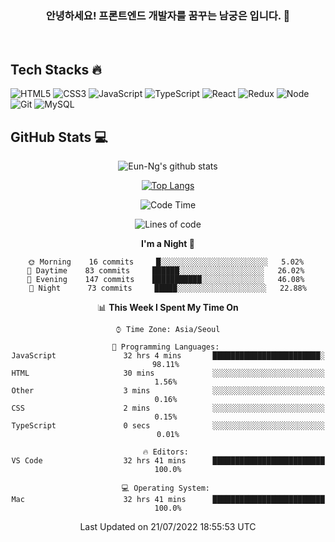 <div align="center">

### 안녕하세요! 프론트엔드 개발자를 꿈꾸는 **남궁은** 입니다. 👋

<br />

<div align="left">

<h2>Tech Stacks 🔥</h2>
 
![HTML5](https://img.shields.io/badge/-HTML5-F05032?style=flat-square&logo=Html5&logoColor=fff)
![CSS3](https://img.shields.io/badge/-CSS3-007ACC?style=flat-square&logo=Css3&logoColor=fff)
![JavaScript](https://img.shields.io/badge/-JavaScript-F7DF1E?style=flat-square&logo=Javascript&logoColor=333)
![TypeScript](https://img.shields.io/badge/-TypeScript-007ACC?style=flat-square&logo=Typescript&logoColor=fff)
![React](https://img.shields.io/badge/-React-61DAFB?style=flat-square&logo=React&logoColor=333)
![Redux](https://img.shields.io/badge/-Redux-764ABC?style=flat-square&logo=Redux&logoColor=fff)
![Node](https://img.shields.io/badge/-Nodejs-43853d?style=flat-square&logo=Node.js&logoColor=fff)
![Git](https://img.shields.io/badge/-Git-F05032?style=flat-square&logo=Git&logoColor=fff)
![MySQL](https://img.shields.io/badge/mysql-4479A1?style=flat-square&logo=MySQL&logoColor=fff)
<!-- ![GraphQL](https://img.shields.io/badge/-GraphQL-E10098?style=flat-square&logo=graphql&logoColor=fff) -->
</div>

<div align="left">
 <h2>GitHub Stats 💻</h2>
</div>
  
![Eun-Ng's github stats](https://github-readme-stats.vercel.app/api?username=Eun-Ng&show_icons=true&theme=react)
 
[![Top Langs](https://github-readme-stats.vercel.app/api/top-langs/?username=Eun-Ng&layout=compact&theme=react)](https://github.com/Eun-Ng/github-readme-stats)

 <!--START_SECTION:waka-->
![Code Time](http://img.shields.io/badge/Code%20Time-231%20hrs%209%20mins-blue)

![Lines of code](https://img.shields.io/badge/From%20Hello%20World%20I%27ve%20Written-122%20Thousand%20lines%20of%20code-blue)

**I'm a Night 🦉** 

```text
🌞 Morning    16 commits     █░░░░░░░░░░░░░░░░░░░░░░░░   5.02% 
🌆 Daytime    83 commits     ██████░░░░░░░░░░░░░░░░░░░   26.02% 
🌃 Evening    147 commits    ███████████░░░░░░░░░░░░░░   46.08% 
🌙 Night      73 commits     █████░░░░░░░░░░░░░░░░░░░░   22.88%

```


📊 **This Week I Spent My Time On** 

```text
⌚︎ Time Zone: Asia/Seoul

💬 Programming Languages: 
JavaScript               32 hrs 4 mins       ████████████████████████░   98.11% 
HTML                     30 mins             ░░░░░░░░░░░░░░░░░░░░░░░░░   1.56% 
Other                    3 mins              ░░░░░░░░░░░░░░░░░░░░░░░░░   0.16% 
CSS                      2 mins              ░░░░░░░░░░░░░░░░░░░░░░░░░   0.15% 
TypeScript               0 secs              ░░░░░░░░░░░░░░░░░░░░░░░░░   0.01%

🔥 Editors: 
VS Code                  32 hrs 41 mins      █████████████████████████   100.0%

💻 Operating System: 
Mac                      32 hrs 41 mins      █████████████████████████   100.0%

```


 Last Updated on 21/07/2022 18:55:53 UTC
<!--END_SECTION:waka-->
 
</div>

